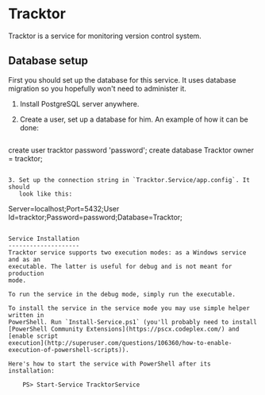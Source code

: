 Tracktor
========
Tracktor is a service for monitoring version control system.

Database setup
--------------
First you should set up the database for this service. It uses database
migration so you hopefully won't need to administer it.

1. Install PostgreSQL server anywhere.
2. Create a user, set up a database for him. An example of how it can be done:

   ```sql
create user tracktor password 'password';
create database Tracktor owner = tracktor;
```

3. Set up the connection string in `Tracktor.Service/app.config`. It should
   look like this:

   ```
Server=localhost;Port=5432;User Id=tracktor;Password=password;Database=Tracktor;
```

Service Installation
--------------------
Tracktor service supports two execution modes: as a Windows service and as an
executable. The latter is useful for debug and is not meant for production
mode.

To run the service in the debug mode, simply run the executable.

To install the service in the service mode you may use simple helper written in
PowerShell. Run `Install-Service.ps1` (you'll probably need to install
[PowerShell Community Extensions](https://pscx.codeplex.com/) and [enable script
execution](http://superuser.com/questions/106360/how-to-enable-execution-of-powershell-scripts)).

Here's how to start the service with PowerShell after its installation:

    PS> Start-Service TracktorService
